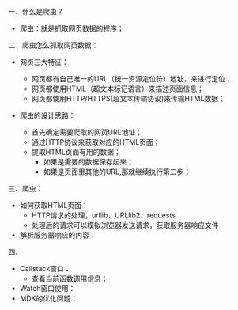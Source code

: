 一、什么是爬虫？  
  - 爬虫：就是抓取网页数据的程序；
  
二、爬虫怎么抓取网页数据：  
  - 网页三大特征：  
    - 网页都有自己唯一的URL（统一资源定位符）地址，来进行定位；  
    - 网页都使用HTML（超文本标记语言）来描述页面信息；   
    - 网页都使用HTTP/HTTPS(超文本传输协议)来传输HTML数据；
    
  - 爬虫的设计思路：
    - 首先确定需要爬取的网页URL地址；  
    - 通过HTTP协议来获取对应的HTML页面；    
    - 提取HTML页面有用的数据；  
      - 如果是需要的数据保存起来；  
      - 如果是页面里其他的URL,那就继续执行第二步；  
      
三、爬虫：
  - 如何获取HTML页面：
    - HTTP请求的处理，urllib、URLlib2、requests  
    - 处理后的请求可以模拟浏览器发送请求，获取服务器响应文件  
  - 解析服务器响应的内容：  
  

四、
  - Callstack窗口：  
    - 查看当前函数调用信息；   
  - Watch窗口使用：  
  - MDK的优化问题：  
  
  

